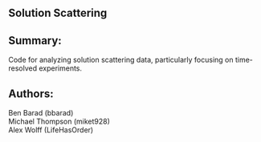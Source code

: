 Solution Scattering
------------------

## Summary:

Code for analyzing solution scattering data, particularly focusing on 
time-resolved experiments.

## Authors:
Ben Barad (bbarad)  
Michael Thompson (miket928)  
Alex Wolff (LifeHasOrder)  

